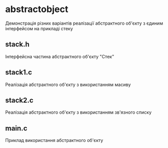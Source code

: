 # abstractobject
Демонстрація різних варіантів реалізації абстрактного об'єкту з єдиним інтерфейсом на прикладі стеку

## stack.h
Інтерфейсна частина абстрактного об'єкту "Стек"
## stack1.c
Реалізація абстрактного об'єкту з використанням масиву
## stack2.c
Реалізація абстрактного об'єкту з використанням зв'язного списку
## main.c
Приклад використання абстрактного об'єкту
